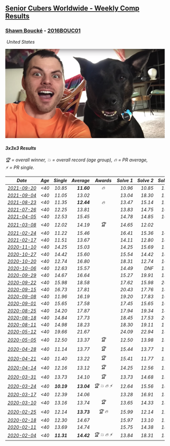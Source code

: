<style>table {white-space: nowrap;}</style>
<link rel="stylesheet" type="text/css" href="/scw-comp/css/flags.css" />

## [Senior Cubers Worldwide - Weekly Comp Results](/scw-comp/results/)
### [Shawn Boucké](README.md) - [2016BOUC01](https://www.worldcubeassociation.org/persons/2016BOUC01?event=333)

<i class="flag flag-US" />&nbsp;United States

![Shawn Boucké](1471010375.png)

#### 3x3x3 Results

<span style="white-space: nowrap;">🏆 = overall winner</span>, <span style="white-space: nowrap;">💥 = overall record (age group)</span>, <span style="white-space: nowrap;">🔥 = PR average</span>, <span style="white-space: nowrap;">⚡ = PR single</span>.

| Date | Age | Single | Average | Awards | Solve 1 | Solve 2 | Solve 3 | Solve 4 | Solve 5 | Video |
| :--: | :--: | --: | --: | :--: | --: | --: | --: | --: | --: | :-- |
| [2021-09-20](../../results/2021-09-20/333.md) | <40 | 10.85 | **11.60** | 🔥 | 10.96 | 10.85 | 12.71 | 11.14 | 15.61 | [Desktop](https://www.facebook.com/events/836337370416586/permalink/839296813453975) / [Mobile](https://m.facebook.com/events/836337370416586?view=permalink&id=839296813453975) |
| [2021-09-04](../../results/2021-09-04/333.md) | <40 | 11.05 | 13.02 |  | 13.04 | 18.30 | 11.05 | 13.06 | 12.96 | [Desktop](https://www.facebook.com/events/208105634636421/permalink/208752121238439) / [Mobile](https://m.facebook.com/events/208105634636421?view=permalink&id=208752121238439) |
| [2021-08-23](../../results/2021-08-23/333.md) | <40 | 11.35 | **12.44** | 🔥 | 13.47 | 15.14 | 11.39 | 11.35 | 12.45 | [Desktop](https://www.facebook.com/events/992549044856331/permalink/1001745273936708) / [Mobile](https://m.facebook.com/events/992549044856331?view=permalink&id=1001745273936708) |
| [2021-07-26](../../results/2021-07-26/333.md) | <40 | 12.25 | 13.81 |  | 13.83 | 14.75 | 16.53 | 12.25 | 12.84 | [Desktop](https://www.facebook.com/events/345405150546336/permalink/347196153700569) / [Mobile](https://m.facebook.com/events/345405150546336?view=permalink&id=347196153700569) |
| [2021-04-05](../../results/2021-04-05/333.md) | <40 | 12.53 | 15.45 |  | 14.78 | 14.85 | 16.71 | 12.53 | 23.11 | [Desktop](https://www.facebook.com/events/486157032419819/permalink/493566618345527) / [Mobile](https://m.facebook.com/events/486157032419819?view=permalink&id=493566618345527) |
| [2021-03-08](../../results/2021-03-08/333.md) | <40 | 12.02 | 14.19 | 🏆 | 14.65 | 12.02 | DNF | 15.43 | 12.50 | [Desktop](https://www.facebook.com/events/286026952942446/permalink/288712906007184) / [Mobile](https://m.facebook.com/events/286026952942446?view=permalink&id=288712906007184) |
| [2021-02-24](../../results/2021-02-24/333.md) | <40 | 11.22 | 15.46 |  | 16.41 | 15.36 | 16.26 | 11.22 | 14.77 | [Desktop](https://www.facebook.com/events/256148192722702/permalink/257856055885249) / [Mobile](https://m.facebook.com/events/256148192722702?view=permalink&id=257856055885249) |
| [2021-02-17](../../results/2021-02-17/333.md) | <40 | 11.51 | 13.67 |  | 14.11 | 12.80 | 14.09 | 11.51 | 14.46 | [Desktop](https://www.facebook.com/events/2846210318979915/permalink/2849517125315901) / [Mobile](https://m.facebook.com/events/2846210318979915?view=permalink&id=2849517125315901) |
| [2020-11-10](../../results/2020-11-10/333.md) | <40 | 14.25 | 15.03 |  | 14.25 | 15.69 | 15.32 | 15.39 | 14.38 | [Desktop](https://www.facebook.com/events/355672432175632/permalink/356992458710296) / [Mobile](https://m.facebook.com/events/355672432175632?view=permalink&id=356992458710296) |
| [2020-10-27](../../results/2020-10-27/333.md) | <40 | 14.42 | 15.60 |  | 15.54 | 14.42 | 14.58 | 19.41 | 16.68 | [Desktop](https://www.facebook.com/events/814285582657691/permalink/815764485843134) / [Mobile](https://m.facebook.com/events/814285582657691?view=permalink&id=815764485843134) |
| [2020-10-20](../../results/2020-10-20/333.md) | <40 | 12.74 | 16.80 |  | 18.31 | 12.74 | 16.31 | 15.88 | 18.20 | [Desktop](https://www.facebook.com/events/1017705805364611/permalink/1021091065026085) / [Mobile](https://m.facebook.com/events/1017705805364611?view=permalink&id=1021091065026085) |
| [2020-10-06](../../results/2020-10-06/333.md) | <40 | 12.63 | 15.57 |  | 14.49 | DNF | 15.09 | 12.63 | 17.14 | [Desktop](https://www.facebook.com/events/2645965315652815/permalink/2649207721995241) / [Mobile](https://m.facebook.com/events/2645965315652815?view=permalink&id=2649207721995241) |
| [2020-09-29](../../results/2020-09-29/333.md) | <40 | 14.67 | 16.64 |  | 15.27 | 19.91 | 19.72 | 14.67 | 14.93 | [Desktop](https://www.facebook.com/events/1202263490156156/permalink/1203772643338574) / [Mobile](https://m.facebook.com/events/1202263490156156?view=permalink&id=1203772643338574) |
| [2020-09-22](../../results/2020-09-22/333.md) | <40 | 15.98 | 18.58 |  | 17.62 | 15.98 | 26.18 | 16.90 | 21.23 | [Desktop](https://www.facebook.com/events/349197636276246/permalink/352945255901484) / [Mobile](https://m.facebook.com/events/349197636276246?view=permalink&id=352945255901484) |
| [2020-09-15](../../results/2020-09-15/333.md) | <40 | 16.73 | 17.81 |  | 20.43 | 17.76 | 18.73 | 16.95 | 16.73 | [Desktop](https://www.facebook.com/events/3404368289613252/permalink/3406373762746038) / [Mobile](https://m.facebook.com/events/3404368289613252?view=permalink&id=3406373762746038) |
| [2020-09-08](../../results/2020-09-08/333.md) | <40 | 11.96 | 16.19 |  | 19.20 | 17.83 | 16.01 | 11.96 | 14.74 | [Desktop](https://www.facebook.com/events/652945192290048/permalink/660959141488653) / [Mobile](https://m.facebook.com/events/652945192290048?view=permalink&id=660959141488653) |
| [2020-09-01](../../results/2020-09-01/333.md) | <40 | 15.65 | 17.58 |  | 17.45 | 15.65 | 16.89 | 18.39 | 20.58 | [Desktop](https://www.facebook.com/events/652945192290048/permalink/654465918804642) / [Mobile](https://m.facebook.com/events/652945192290048?view=permalink&id=654465918804642) |
| [2020-08-25](../../results/2020-08-25/333.md) | <40 | 14.20 | 17.87 |  | 17.94 | 19.34 | 14.20 | 16.40 | 19.28 | [Desktop](https://www.facebook.com/events/2812216602434889/permalink/2813694458953770) / [Mobile](https://m.facebook.com/events/2812216602434889?view=permalink&id=2813694458953770) |
| [2020-08-18](../../results/2020-08-18/333.md) | <40 | 14.84 | 17.73 |  | 18.45 | 17.53 | 20.18 | 17.20 | 14.84 | [Desktop](https://www.facebook.com/events/357518755418063/permalink/358179742018631) / [Mobile](https://m.facebook.com/events/357518755418063?view=permalink&id=358179742018631) |
| [2020-08-11](../../results/2020-08-11/333.md) | <40 | 14.98 | 18.23 |  | 18.30 | 19.11 | 17.38 | 14.98 | 19.00 | [Desktop](https://www.facebook.com/events/338631130511019/permalink/341281603579305) / [Mobile](https://m.facebook.com/events/338631130511019?view=permalink&id=341281603579305) |
| [2020-05-12](../../results/2020-05-12/333.md) | <40 | 19.66 | 21.67 |  | 24.09 | 22.94 | 19.66 | 21.86 | 20.21 | [Desktop](https://www.facebook.com/events/546188069600739/permalink/546500692902810) / [Mobile](https://m.facebook.com/events/546188069600739?view=permalink&id=546500692902810) |
| [2020-05-05](../../results/2020-05-05/333.md) | <40 | 12.50 | 13.37 | 🏆 | 12.50 | 13.98 | 15.86 | 13.22 | 12.92 | [Desktop](https://www.facebook.com/events/3313106775587396/permalink/3314269408804466) / [Mobile](https://m.facebook.com/events/3313106775587396?view=permalink&id=3314269408804466) |
| [2020-04-28](../../results/2020-04-28/333.md) | <40 | 11.14 | 13.77 | 🏆 | 15.44 | 13.77 | 17.58 | 11.14 | 12.10 | [Desktop](https://www.facebook.com/events/535188653858103/permalink/535472060496429) / [Mobile](https://m.facebook.com/events/535188653858103?view=permalink&id=535472060496429) |
| [2020-04-21](../../results/2020-04-21/333.md) | <40 | 11.40 | 13.22 | 🏆 | 15.41 | 11.77 | 12.79 | 11.40 | 15.10 | [Desktop](https://www.facebook.com/ShawnBoucke/videos/3240886285923132) / [Mobile](https://m.facebook.com/ShawnBoucke/videos/3240886285923132) |
| [2020-04-14](../../results/2020-04-14/333.md) | <40 | 12.16 | 13.12 | 🏆 | 14.25 | 12.56 | 12.16 | 14.02 | 12.79 | [Desktop](https://www.facebook.com/ShawnBoucke/videos/3212352282109866) / [Mobile](https://m.facebook.com/ShawnBoucke/videos/3212352282109866) |
| [2020-03-31](../../results/2020-03-31/333.md) | <40 | 13.73 | 14.10 | 🏆 | 13.73 | 14.68 | 13.95 | 13.94 | 14.40 | [Desktop](https://www.facebook.com/events/207898257161923/permalink/210459220239160) / [Mobile](https://m.facebook.com/events/207898257161923?view=permalink&id=210459220239160) |
| [2020-03-24](../../results/2020-03-24/333.md) | <40 | **10.19** | **13.04** | 🏆 💥 🔥 ⚡ | 12.64 | 15.56 | 14.46 | 12.03 | **10.19** | [Desktop](https://www.facebook.com/events/524456301543611/permalink/525838088072099) / [Mobile](https://m.facebook.com/events/524456301543611?view=permalink&id=525838088072099) |
| [2020-03-17](../../results/2020-03-17/333.md) | <40 | 12.39 | 14.06 |  | 13.28 | 16.91 | 15.63 | 12.39 | 13.28 | [Desktop](https://www.facebook.com/events/280686576235146/permalink/281699199467217) / [Mobile](https://m.facebook.com/events/280686576235146?view=permalink&id=281699199467217) |
| [2020-03-10](../../results/2020-03-10/333.md) | <40 | 13.16 | 13.74 | 🏆 | 13.65 | 14.33 | 13.16 | 14.82 | 13.23 | [Desktop](https://www.facebook.com/events/164742401163863/permalink/164912484480188) / [Mobile](https://m.facebook.com/events/164742401163863?view=permalink&id=164912484480188) |
| [2020-02-25](../../results/2020-02-25/333.md) | <40 | 12.14 | **13.73** | 🏆 🔥 | 15.99 | 12.14 | 12.51 | DNF | 12.68 | [Desktop](https://www.facebook.com/events/196320811461109/permalink/197027598057097) / [Mobile](https://m.facebook.com/events/196320811461109?view=permalink&id=197027598057097) |
| [2020-02-18](../../results/2020-02-18/333.md) | <40 | 12.30 | 14.67 |  | 15.97 | 13.10 | 12.30 | 14.93 | 16.33 | [Desktop](https://www.facebook.com/events/2558750947697073/permalink/2559346840970817) / [Mobile](https://m.facebook.com/events/2558750947697073?view=permalink&id=2559346840970817) |
| [2020-02-11](../../results/2020-02-11/333.md) | <40 | 13.69 | 14.74 |  | 15.75 | 14.38 | 18.07 | 14.10 | 13.69 | [Desktop](https://www.facebook.com/events/616423959107229/permalink/617279555688336) / [Mobile](https://m.facebook.com/events/616423959107229?view=permalink&id=617279555688336) |
| [2020-02-04](../../results/2020-02-04/333.md) | <40 | **11.31** | **14.42** | 🏆 💥 🔥 ⚡ | 13.84 | 18.31 | 15.38 | 14.03 | **11.31** | [Desktop](https://www.facebook.com/ShawnBoucke/videos/3054435071234922) / [Mobile](https://m.facebook.com/ShawnBoucke/videos/3054435071234922) |


<!-- Global site tag (gtag.js) - Google Analytics -->
<script async src="https://www.googletagmanager.com/gtag/js?id=UA-86348435-3"></script>
<script>window.dataLayer = window.dataLayer || []; function gtag() {dataLayer.push(arguments);} gtag('js', new Date()); gtag('config', 'UA-86348435-3');</script>
